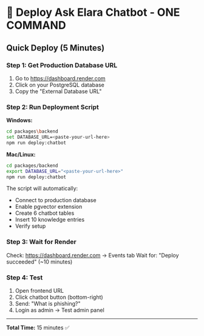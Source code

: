 # 🚀 Deploy Ask Elara Chatbot - ONE COMMAND

## Quick Deploy (5 Minutes)

### Step 1: Get Production Database URL

1. Go to https://dashboard.render.com
2. Click on your PostgreSQL database
3. Copy the "External Database URL"

### Step 2: Run Deployment Script

**Windows:**
```bash
cd packages\backend
set DATABASE_URL=<paste-your-url-here>
npm run deploy:chatbot
```

**Mac/Linux:**
```bash
cd packages/backend
export DATABASE_URL="<paste-your-url-here>"
npm run deploy:chatbot
```

The script will automatically:
- Connect to production database
- Enable pgvector extension
- Create 6 chatbot tables
- Insert 10 knowledge entries
- Verify setup

### Step 3: Wait for Render

Check: https://dashboard.render.com → Events tab
Wait for: "Deploy succeeded" (~10 minutes)

### Step 4: Test

1. Open frontend URL
2. Click chatbot button (bottom-right)
3. Send: "What is phishing?"
4. Login as admin → Test admin panel

---

**Total Time:** 15 minutes ✅
